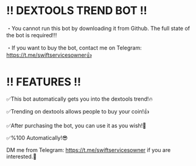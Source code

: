 # !! DEXTOOLS TREND BOT !!
・You cannot run this bot by downloading it from Github. The full state of the bot is required!‼️

・If you want to buy the bot, contact me on Telegram: https://t.me/swiftservicesowner👍

# !! FEATURES !!
✅This bot automatically gets you into the dextools trend!🔥

✅Trending on dextools allows people to buy your coin!👍

✅After purchasing the bot, you can use it as you wish!💪

✅%100 Automatically!😎

DM me from Telegram: https://t.me/swiftservicesowner if you are interested.🤝

